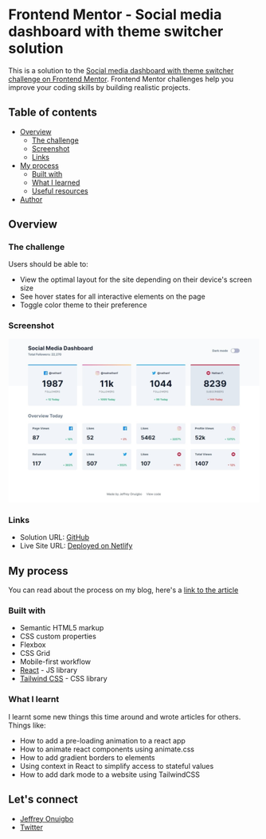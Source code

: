 # Frontend Mentor - Social media dashboard with theme switcher solution

This is a solution to the [Social media dashboard with theme switcher challenge on Frontend Mentor](https://www.frontendmentor.io/challenges/social-media-dashboard-with-theme-switcher-6oY8ozp_H). Frontend Mentor challenges help you improve your coding skills by building realistic projects.

## Table of contents

-   [Overview](#overview)
    -   [The challenge](#the-challenge)
    -   [Screenshot](#screenshot)
    -   [Links](#links)
-   [My process](#my-process)
    -   [Built with](#built-with)
    -   [What I learned](#what-i-learned)
    -   [Useful resources](#useful-resources)
-   [Author](#author)

## Overview

### The challenge

Users should be able to:

-   View the optimal layout for the site depending on their device's screen size
-   See hover states for all interactive elements on the page
-   Toggle color theme to their preference

### Screenshot

![](./screenshot.jpeg)

### Links

-   Solution URL: [GitHub](https://github.com/jeffreyon/social-media-dashboard)
-   Live Site URL: [Deployed on Netlify](https://dash-social.netlify.app/)

## My process

You can read about the process on my blog, here's a [link to the article](https://jeffreyon.hashnode.dev/social-media-dashboard-with-a-theme-switcher)

### Built with

-   Semantic HTML5 markup
-   CSS custom properties
-   Flexbox
-   CSS Grid
-   Mobile-first workflow
-   [React](https://reactjs.org/) - JS library
-   [Tailwind CSS](https://tailwindcss.com) - CSS library

### What I learnt

I learnt some new things this time around and wrote articles for others. Things like:

-   How to add a pre-loading animation to a react app
-   How to animate react components using animate.css
-   How to add gradient borders to elements
-   Using context in React to simplify access to stateful values
-   How to add dark mode to a website using TailwindCSS

## Let's connect

-   [Jeffrey Onuigbo](https://jeffreyon.netlify.app)
-   [Twitter](https://twitter.com/jeffreyon_)

